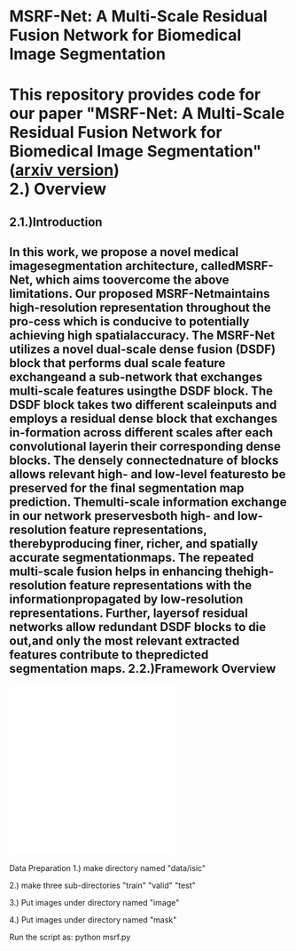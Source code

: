 MSRF-Net: A Multi-Scale Residual Fusion Network for Biomedical Image Segmentation
====================================================================================

This repository provides code for our paper "MSRF-Net: A Multi-Scale Residual Fusion Network for Biomedical Image Segmentation" ([arxiv version](https://arxiv.org/abs/2105.07451))  
2.) Overview
=================
2.1.)Introduction
----------------------

In   this   work,   we   propose   a   novel   medical   imagesegmentation  architecture,  calledMSRF-Net,  which  aims  toovercome  the  above  limitations.  Our  proposed  MSRF-Netmaintains  high-resolution  representation  throughout  the  pro-cess  which  is  conducive  to  potentially  achieving  high  spatialaccuracy.  The  MSRF-Net  utilizes  a  novel  dual-scale dense fusion (DSDF) block that performs dual scale feature exchangeand  a  sub-network  that  exchanges  multi-scale  features  usingthe  DSDF  block.  The  DSDF  block  takes  two  different  scaleinputs and employs a residual dense block that exchanges in-formation across different scales after each convolutional layerin  their  corresponding  dense  blocks.  The  densely  connectednature  of  blocks  allows  relevant  high-  and  low-level  featuresto be preserved for the final segmentation map prediction. Themulti-scale  information  exchange  in  our  network  preservesboth high- and low-resolution feature representations, therebyproducing  finer,  richer,  and  spatially  accurate  segmentationmaps. The repeated multi-scale fusion helps in enhancing thehigh-resolution  feature  representations  with  the  informationpropagated  by  low-resolution  representations.  Further,  layersof residual networks allow redundant DSDF blocks to die out,and only the most relevant extracted features contribute to thepredicted segmentation maps.
2.2.)Framework Overview
------------------
![](Fig2_MSRF-Full_arch.pdf)
![](Fig2_new.pdf)


Data Preparation
1.) make directory named "data/isic"

2.) make three sub-directories "train" "valid" "test"

3.) Put images under directory named "image"

4.) Put images under directory named "mask"


Run the script as:
python msrf.py
